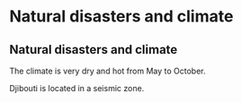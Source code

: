 # Natural disasters and climate

## Natural disasters and climate

The climate is very dry and hot from May to October.

Djibouti is located in a seismic zone.